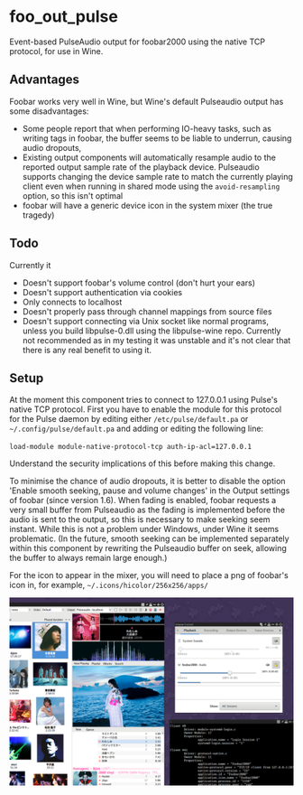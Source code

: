 # foo_out_pulse
Event-based PulseAudio output for foobar2000 using the native TCP protocol, for use in Wine.

## Advantages
Foobar works very well in Wine, but Wine's default Pulseaudio output has some disadvantages:
- Some people report that when performing IO-heavy tasks, such as writing tags in foobar, the
buffer seems to be liable to underrun, causing audio dropouts,
- Existing output components will automatically resample audio to the reported output sample
rate of the playback device. Pulseaudio supports changing the device sample rate to match the
currently playing client even when running in shared mode using the `avoid-resampling` option,
so this isn't optimal
- foobar will have a generic device icon in the system mixer (the true tragedy)

## Todo
Currently it
- Doesn't support foobar's volume control (don't hurt your ears)
- Doesn't support authentication via cookies
- Only connects to localhost
- Doesn't properly pass through channel mappings from source files
- Doesn't support connecting via Unix socket like normal programs, unless you build libpulse-0.dll using the libpulse-wine repo. Currently not recommended as in my testing it was unstable and it's not clear that there is any real benefit to using it.

## Setup
At the moment this component tries to connect to 127.0.0.1 using Pulse's native TCP protocol.
First you have to enable the module for this protocol for the Pulse daemon by editing either
`/etc/pulse/default.pa` or `~/.config/pulse/default.pa` and adding or editing the following line:

`load-module module-native-protocol-tcp auth-ip-acl=127.0.0.1`

Understand the security implications of this before making this change.

To minimise the chance of audio dropouts, it is better to disable the option 'Enable smooth seeking, pause and volume changes' in the Output settings of foobar (since version 1.6). When fading is enabled, foobar requests a very small buffer from Pulseaudio as the fading is implemented before the audio is sent to the output, so this is necessary to make seeking seem instant. While this is not a problem under Windows, under Wine it seems problematic. (In the future, smooth seeking can be implemented separately within this component by rewriting the Pulseaudio buffer on seek, allowing the buffer to always remain large enough.)

For the icon to appear in the mixer, you will need to place a png of foobar's icon in, for example, `~/.icons/hicolor/256x256/apps/`



<img src="screenshot.png" width="660">
